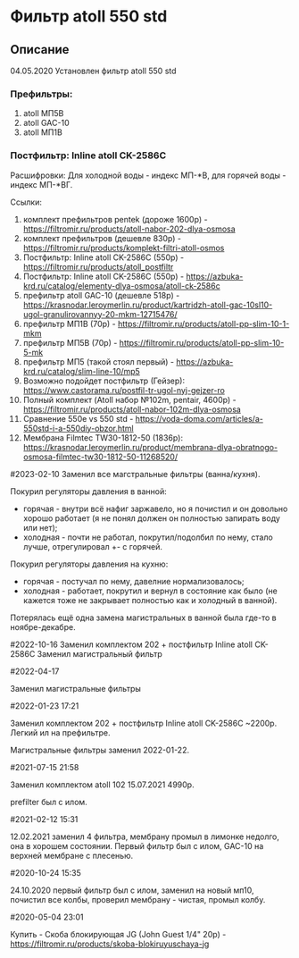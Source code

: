 # Фильтр atoll 550 std

## Описание

04.05.2020
Установлен фильтр atoll 550 std

### Префильтры:
1. atoll МП5В
2. atoll GAC-10
3. atoll МП1В

### Постфильтр: Inline atoll CK-2586C

Расшифровки:
Для холодной воды - индекс МП-*В, для горячей воды - индекс МП-*ВГ.

Ссылки:
1. комплект префильтров pentek (дороже 1600р) - https://filtromir.ru/products/atoll-nabor-202-dlya-osmosa
2. комплект префильтров (дешевле 830р) - https://filtromir.ru/products/komplekt-filtri-atoll-osmos
3. Постфильтр: Inline atoll CK-2586C (550р) - https://filtromir.ru/products/atoll_postfiltr
4. Постфильтр: Inline atoll CK-2586C (550р) - https://azbuka-krd.ru/catalog/elementy-dlya-osmosa/atoll-ck-2586c
5. префильтр atoll GAC-10 (дешевле 518р) - https://krasnodar.leroymerlin.ru/product/kartridzh-atoll-gac-10sl10-ugol-granulirovannyy-20-mkm-12715476/
6. префильтр МП1В (70р) - https://filtromir.ru/products/atoll-pp-slim-10-1-mkm
7. префильтр МП5В (70р) - https://filtromir.ru/products/atoll-pp-slim-10-5-mk
8. префильтр МП5 (такой стоял первый) - https://azbuka-krd.ru/catalog/slim-line-10/mp5
9. Возможно подойдет постфильтр (Гейзер): https://www.castorama.ru/postfil-tr-ugol-nyj-gejzer-ro
10. Полный комплект (Atoll набор №102m, pentair, 4600р) - https://filtromir.ru/products/atoll-nabor-102m-dlya-osmosa
11. Сравнение 550e vs 550 std - https://voda-doma.com/articles/a-550std-i-a-550diy-obzor.html
12. Мембрана Filmtec TW30-1812-50 (1836р): https://krasnodar.leroymerlin.ru/product/membrana-dlya-obratnogo-osmosa-filmtec-tw30-1812-50-11268520/

#2023-02-10
Заменил все магстральные фильтры (ванна/кухня).

Покурил регуляторы давления в ванной:
- горячая - внутри всё нафиг заржавело, но я почистил и он довольно хорошо работает (я не понял должен он полностью запирать воду или нет);
- холодная - почти не работал, покрутил/подолбил по нему, стало лучше, отрегулировал +- с горячей.

Покурил регуляторы давления на кухню:
- горячая - постучал по нему, давелние нормализовалось;
- холодная - работает, покрутил и вернул в состояние как было (не кажется тоже не закрывает полностью как и холодный в ванной).

Потерялась ещё одна замена магистральных в ванной была где-то в ноябре-декабре.

#2022-10-16
Заменил комплектом 202 + постфильтр Inline atoll CK-2586C
Заменил магистральный фильтр

#2022-04-17

Заменил магистральные фильтры

#2022-01-23 17:21

Заменил комплектом 202 + постфильтр Inline atoll CK-2586C ~2200р.
Легкий ил на префильтре.

Магистральные фильтры заменил 2022-01-22.

#2021-07-15 21:58

Заменил комплектом atoll 102
15.07.2021
4990р.

prefilter был с илом.

#2021-02-12 15:31

12.02.2021 заменил 4 фильтра, мембрану промыл в лимонке недолго, она в хорошем состоянии. Первый фильтр был с илом, GAC-10 на верхней мембране с плесенью.

#2020-10-24 15:35

24.10.2020 первый фильтр был с илом, заменил на новый мп10, почистил все колбы, проверил мембрану - чистая, промыл колбу.

#2020-05-04 23:01

Купить - Скоба блокирующая JG (John Guest 1/4" 20р) - https://filtromir.ru/products/skoba-blokiruyuschaya-jg
